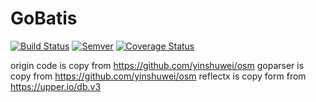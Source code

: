 # GoBatis

[![Build Status](https://travis-ci.org/runner-mei/GoBatis.svg?branch=master)](https://travis-ci.org/runner-mei/GoBatis)
[![Semver](http://img.shields.io/SemVer/0.5.1.png)](http://semver.org/spec/v0.5.1.html)
[![Coverage Status](https://coveralls.io/repos/runner-mei/GoBatis/badge.svg)](https://coveralls.io/r/runner-mei/GoBatis)

origin code is copy from https://github.com/yinshuwei/osm
goparser is copy from https://github.com/yinshuwei/osm
reflectx is copy form from https://upper.io/db.v3